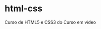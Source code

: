 # html-css
Curso de HTML5 e CSS3 do Curso em vídeo

<a href="https://marciojosedasilvalima.github.io/html-css/exercicios/ex001/index.html"> </a>